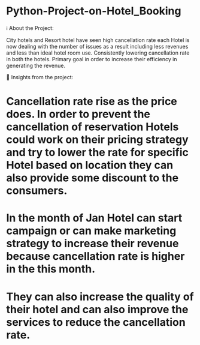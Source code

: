 # Python-Project-on-Hotel_Booking

ℹ About the Project:



City hotels and Resort hotel have seen high cancellation rate each Hotel is now dealing with the number of issues as a result including less revenues and less than ideal hotel room use. Consistently lowering cancellation rate in both the hotels. Primary goal in order to increase their efficiency in generating the revenue.



📶  Insights from the project:



# Cancellation rate rise as the price does. In order to prevent the cancellation of reservation Hotels could work on their pricing strategy and try to lower the rate for specific Hotel based on location they can also provide some discount to the consumers.

# In the month of Jan Hotel can start campaign or can make marketing strategy to increase their revenue because cancellation rate is higher in the this month.

# They can also increase the quality of their hotel and can also improve the services to reduce the cancellation rate.
